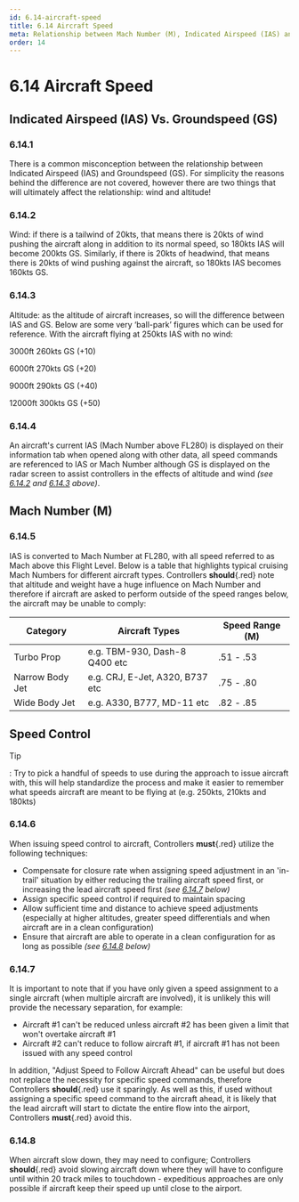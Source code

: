 ```yaml
---
id: 6.14-aircraft-speed
title: 6.14 Aircraft Speed
meta: Relationship between Mach Number (M), Indicated Airspeed (IAS) and Groundspeed (GS) on Infinte Flight.
order: 14
---
```


# 6.14  Aircraft Speed

 

## Indicated Airspeed (IAS) Vs. Groundspeed (GS)

### 6.14.1    

There is a common misconception between the relationship between Indicated Airspeed (IAS) and Groundspeed (GS). For simplicity the reasons behind the difference are not covered, however there are two things that will ultimately affect the relationship: wind and altitude! 



### 6.14.2    

Wind: if there is a tailwind of 20kts, that means there is 20kts of wind pushing the aircraft along in addition to its normal speed, so 180kts IAS will become 200kts GS. Similarly, if there is 20kts of headwind, that means there is 20kts of wind pushing against the aircraft, so 180kts IAS becomes 160kts GS.



### 6.14.3    

Altitude: as the altitude of aircraft increases, so will the difference between IAS and GS. Below are some very ‘ball-park’ figures which can be used for reference. With the aircraft flying at 250kts IAS with no wind:

 

3000ft           260kts GS (+10)

6000ft           270kts GS (+20)

9000ft           290kts GS (+40)

12000ft          300kts GS (+50)



### 6.14.4

An aircraft's current IAS (Mach Number above FL280) is displayed on their information tab when opened along with other data, all speed commands are referenced to IAS or Mach Number although GS is displayed on the radar screen to assist controllers in the effects of altitude and wind *(see [6.14.2](/guide/atc-manual/6.-radar/6.14-aircraft-speed#6.14.2) and [6.14.3](/guide/atc-manual/6.-radar/6.14-aircraft-speed#6.14.3) above)*.



## Mach Number (M)



### 6.14.5

IAS is converted to Mach Number at FL280, with all speed referred to as Mach above this Flight Level. Below is a table that highlights typical cruising Mach Numbers for different aircraft types. Controllers **should**{.red} note that altitude and weight have a huge influence on Mach Number and therefore if aircraft are asked to perform outside of the speed ranges below, the aircraft may be unable to comply:



| Category        | Aircraft Types                  | Speed Range (M) |
| --------------- | ------------------------------- | --------------- |
| Turbo Prop      | e.g. TBM-930, Dash-8 Q400 etc   | .51 - .53       |
| Narrow Body Jet | e.g. CRJ, E-Jet, A320, B737 etc | .75 - .80       |
| Wide Body Jet   | e.g. A330, B777, MD-11 etc      | .82 - .85       |



## Speed Control



Tip

: Try to pick a handful of speeds to use during the approach to issue aircraft with, this will help standardize the process and make it easier to remember what speeds aircraft are meant to be flying at (e.g. 250kts, 210kts and 180kts)



### 6.14.6

When issuing speed control to aircraft, Controllers **must**{.red} utilize the following techniques:



- Compensate for closure rate when assigning speed adjustment in an 'in-trail' situation by either reducing the trailing aircraft speed first, or increasing the lead aircraft speed first *(see [6.14.7](/guide/atc-manual/6.-radar/6.14-aircraft-speed#6.14.7) below)*
- Assign specific speed control if required to maintain spacing
- Allow sufficient time and distance to achieve speed adjustments (especially at higher altitudes, greater speed differentials and when aircraft are in a clean configuration)
- Ensure that aircraft are able to operate in a clean configuration for as long as possible *(see [6.14.8](/guide/atc-manual/6.-radar/6.14-aircraft-speed#6.14.8) below)*



### 6.14.7

It is important to note that if you have only given a speed assignment to a single aircraft (when multiple aircraft are involved), it is unlikely this will provide the necessary separation, for example:



- Aircraft #1 can't be reduced unless aircraft #2 has been given a limit that won't overtake aircraft #1
- Aircraft #2 can't reduce to follow aircraft #1, if aircraft #1 has not been issued with any speed control



In addition, "Adjust Speed to Follow Aircraft Ahead" can be useful but does not replace the necessity for specific speed commands, therefore Controllers **should**{.red} use it sparingly. As well as this, if used without assigning a specific speed command to the aircraft ahead, it is likely that the lead aircraft will start to dictate the entire flow into the airport, Controllers **must**{.red} avoid this.



### 6.14.8

When aircraft slow down, they may need to configure; Controllers **should**{.red} avoid slowing aircraft down where they will have to configure until within 20 track miles to touchdown - expeditious approaches are only possible if aircraft keep their speed up until close to the airport. 